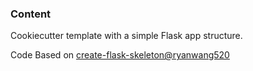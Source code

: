 ### Content

Cookiecutter template with a simple Flask app structure.

Code Based on [create-flask-skeleton@ryanwang520](https://github.com/ryanwang520/create-flask-skeleton)
